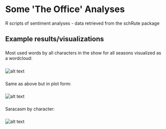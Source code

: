 # Some 'The Office' Analyses
R scripts of sentiment analyses - data retrieved from the schRute package
###
## Example results/visualizations
###
Most used words by all characters in the show for all seasons visualized as a wordcloud:
#####
![alt text](https://pbs.twimg.com/media/ENddmGQXYAE24fP?format=jpg&name=small)

###
###
Same as above but in plot form:
#####
![alt text](https://pbs.twimg.com/media/ENddmGOWoAMOLQX?format=jpg&name=small)

###
###
Saracasm by character:
#####
![alt text](https://pbs.twimg.com/media/EN2WMCgX0AANKWV?format=jpg&name=small)



